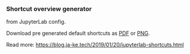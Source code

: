 ### Shortcut overview generator
from JupyterLab config.

Download pre generated default shortcuts as 
[PDF](https://raw.githubusercontent.com/Jakeler/jupyter-shortcuts/master/outputs/Shortcuts.pdf) or
[PNG](https://raw.githubusercontent.com/Jakeler/jupyter-shortcuts/master/outputs/Shortcuts.png).

Read more: https://blog.ja-ke.tech/2019/01/20/jupyterlab-shortcuts.html